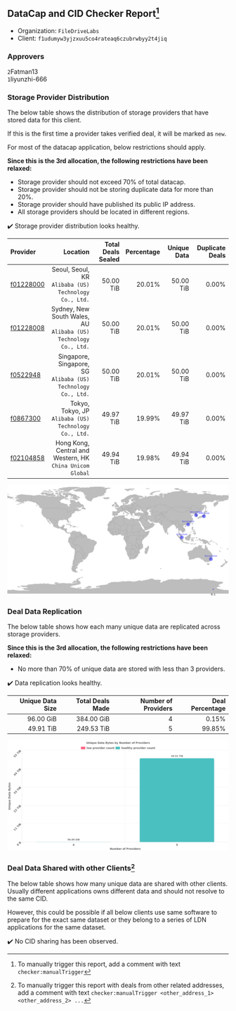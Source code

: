 ## DataCap and CID Checker Report[^1]
 - Organization: `FileDriveLabs`
 - Client: `f1udumyw3yjzxuu5co4rateaq6czubrwbyy2t4jiq`
### Approvers
`2`Fatman13<br/>`1`liyunzhi-666

### Storage Provider Distribution
The below table shows the distribution of storage providers that have stored data for this client.

If this is the first time a provider takes verified deal, it will be marked as `new`.

For most of the datacap application, below restrictions should apply.

**Since this is the 3rd allocation, the following restrictions have been relaxed:**
 - Storage provider should not exceed 70% of total datacap.
 - Storage provider should not be storing duplicate data for more than 20%.
 - Storage provider should have published its public IP address.
 - All storage providers should be located in different regions.

✔️ Storage provider distribution looks healthy.

| Provider                                              |                                                            Location | Total Deals Sealed | Percentage | Unique Data | Duplicate Deals |
| :---------------------------------------------------- | ------------------------------------------------------------------: | -----------------: | ---------: | ----------: | --------------: |
| [f01228000](https://filfox.info/en/address/f01228000) |            Seoul, Seoul, KR<br/>`Alibaba (US) Technology Co., Ltd.` |          50.00 TiB |     20.01% |   50.00 TiB |           0.00% |
| [f01228008](https://filfox.info/en/address/f01228008) | Sydney, New South Wales, AU<br/>`Alibaba (US) Technology Co., Ltd.` |          50.00 TiB |     20.01% |   50.00 TiB |           0.00% |
| [f0522948](https://filfox.info/en/address/f0522948)   |    Singapore, Singapore, SG<br/>`Alibaba (US) Technology Co., Ltd.` |          50.00 TiB |     20.01% |   50.00 TiB |           0.00% |
| [f0867300](https://filfox.info/en/address/f0867300)   |            Tokyo, Tokyo, JP<br/>`Alibaba (US) Technology Co., Ltd.` |          49.97 TiB |     19.99% |   49.97 TiB |           0.00% |
| [f02104858](https://filfox.info/en/address/f02104858) |        Hong Kong, Central and Western, HK<br/>`China Unicom Global` |          49.94 TiB |     19.98% |   49.94 TiB |           0.00% |

<img src="https://raw.githubusercontent.com/data-preservation-programs/filplus-checker-assets/main/filecoin-project/filecoin-plus-large-datasets/issues/1688/1685674301064.png"/>

### Deal Data Replication
The below table shows how each many unique data are replicated across storage providers.


**Since this is the 3rd allocation, the following restrictions have been relaxed:**
- No more than 70% of unique data are stored with less than 3 providers.

✔️ Data replication looks healthy.

| Unique Data Size | Total Deals Made | Number of Providers | Deal Percentage |
| ---------------: | ---------------: | ------------------: | --------------: |
|        96.00 GiB |       384.00 GiB |                   4 |           0.15% |
|        49.91 TiB |       249.53 TiB |                   5 |          99.85% |

<img src="https://raw.githubusercontent.com/data-preservation-programs/filplus-checker-assets/main/filecoin-project/filecoin-plus-large-datasets/issues/1688/1685674301710.png"/>

### Deal Data Shared with other Clients[^3]
The below table shows how many unique data are shared with other clients.
Usually different applications owns different data and should not resolve to the same CID.

However, this could be possible if all below clients use same software to prepare for the exact same dataset or they belong to a series of LDN applications for the same dataset.

✔️ No CID sharing has been observed.

[^1]: To manually trigger this report, add a comment with text `checker:manualTrigger`

[^2]: Deals from those addresses are combined into this report as they are specified with `checker:manualTrigger`

[^3]: To manually trigger this report with deals from other related addresses, add a comment with text `checker:manualTrigger <other_address_1> <other_address_2> ...`
